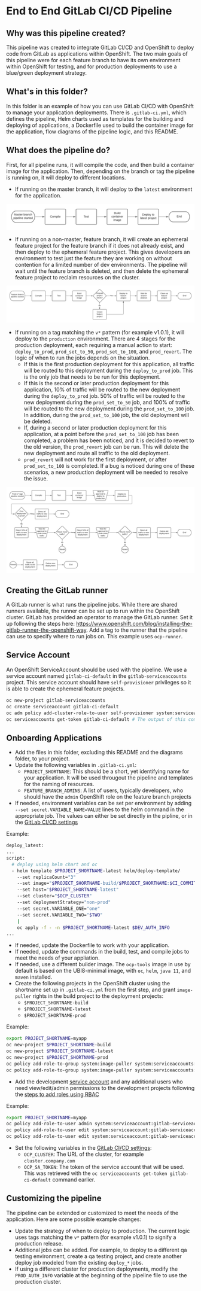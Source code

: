 # End to End GitLab CI/CD Pipeline

## Why was this pipeline created?

This pipeline was created to integrate GitLab CI/CD and OpenShift to deploy code from GitLab as applications within OpenShift. The two main goals of this pipeline were for each feature branch to have its own environment within OpenShift for testing, and for production deployments to use a blue/green deployment strategy.

## What's in this folder?

In this folder is an example of how you can use GitLab CI/CD with OpenShift to manage your application deployments. There is `.gitlab-ci.yml`, which defines the pipeline, Helm charts used as templates for the building and deploying of applications, a Dockerfile used to build the container image for the application, flow diagrams of the pipeline logic, and this README.

## What does the pipeline do?

First, for all pipeline runs, it will compile the code, and then build a container image for the application. Then, depending on the branch or tag the pipeline is running on, it will deploy to different locations.

* If running on the master branch, it will deploy to the `latest` environment for the application.

![Master branch flow diagram](diagrams/master-branch-flow.png)

* If running on a non-master, feature branch, it will create an ephemeral feature project for the feature branch if it does not already exist, and then deploy to the ephemeral feature project. This gives developers an environment to test just the feature they are working on without contention for a limited number of dev environments. The pipeline will wait until the feature branch is deleted, and then delete the ephemeral feature project to reclaim resources on the cluster.

![Feature branch flow diagram](diagrams/feature-branch-flow.png)

* If running on a tag matching the `v*` pattern (for example v1.0.1), it will deploy to the `production` environment. There are 4 stages for the production deployment, each requiring a manual action to start: `deploy_to_prod`, `prod_set_to_50`, `prod_set_to_100`, and `prod_revert`. The logic of when to run the jobs depends on the situation.
    * If this is the first production deployment for this application, all traffic will be routed to this deployment during the `deploy_to_prod` job. This is the only job that needs to be run for this deployment.
    * If this is the second or later production deployment for this application, 10% of traffic will be routed to the new deployment during the `deploy_to_prod` job. 50% of traffic will be routed to the new deployment during the `prod_set_to_50` job, and 100% of traffic will be routed to the new deployment during the `prod_set_to_100` job. In addition, during the `prod_set_to_100` job, the old deployment will be deleted.
    * If, during a second or later production deployment for this application, at a point before the `prod_set_to_100` job has been completed, a problem has been noticed, and it is decided to revert to the old version, the `prod_revert` job can be run. This will delete the new deployment and route all traffic to the old deployment.
    * `prod_revert` will not work for the first deployment, or after `prod_set_to_100` is completed. If a bug is noticed during one of these scenarios, a new production deployment will be needed to resolve the issue.

![Prod tag flow diagram](diagrams/prod-tag-flow.png)

## Creating the GitLab runner

A GitLab runner is what runs the pipeline jobs. While there are shared runners available, the runner can be set up to run within the OpenShift cluster. GitLab has provided an operator to manage the GitLab runner. Set it up following the steps here: https://www.openshift.com/blog/installing-the-gitlab-runner-the-openshift-way. Add a tag to the runner that the pipeline can use to specify where to run jobs on. This example uses `ocp-runner`.

## Service Account

An OpenShift ServiceAccount should be used with the pipeline.  We use a service account named `gitlab-ci-default` in the `gitlab-serviceaccounts` project.  This service account should have `self-provisioner` privileges so it is able to create the ephemeral feature projects.

  ```bash
  oc new-project gitlab-serviceaccounts
  oc create serviceaccount gitlab-ci-default
  oc adm policy add-cluster-role-to-user self-provisioner system:serviceaccount:gitlab-serviceaccounts:gitlab-ci-default
  oc serviceaccounts get-token gitlab-ci-default # The output of this command will be used later as `OCP_SA_TOKEN`
  ```

## Onboarding Applications

* Add the files in this folder, excluding this README and the diagrams folder, to your project.
* Update the following variables in `.gitlab-ci.yml`:
    * `PROJECT_SHORTNAME`: This should be a short, yet identifying name for your application. It will be used througout the pipeline and templates for the naming of resources.
    * `FEATURE_BRANCH_ADMINS`: A list of users, typically developers, who should have the `admin` OpenShift role on the feature branch projects
* If needed, environment variables can be set per environment by adding `--set secret.VARIABLE_NAME=VALUE` lines to the helm command in the appropriate job. The values can either be set directly in the pipline, or in the [GitLab CI/CD settings](https://docs.gitlab.com/ee/ci/variables/#via-the-ui)

Example:
  ```bash
  deploy_latest:
  ...
  script:
    # deploy using helm chart and oc
    - helm template $PROJECT_SHORTNAME-latest helm/deploy-template/
      --set replicaCount="3"
      --set image="$PROJECT_SHORTNAME-build/$PROJECT_SHORTNAME:$CI_COMMIT_REF_SLUG"
      --set host="$PROJECT_SHORTNAME-latest"
      --set cluster="$OCP_CLUSTER"
      --set deploymentStrategy="non-prod"
      --set secret.VARIABLE_ONE="one"
      --set secret.VARIABLE_TWO="$TWO"
      |
      oc apply -f - -n $PROJECT_SHORTNAME-latest $DEV_AUTH_INFO
  ...
  ```
* If needed, update the Dockerfile to work with your application.
* If needed, update the commands in the build, test, and compile jobs to meet the needs of your appliation.
* If needed, use a different builder image. The `ocp-tools` image in use by default is based on the UBI8-minimal image, with `oc`, `helm`, `java 11`, and `maven` installed.
* Create the following projects in the OpenShift cluster using the shortname set up in `.gitlab-ci.yml` from the first step, and grant `image-puller` rights in the build project to the deployment projects:
    * `$PROJECT_SHORTNAME-build`
    * `$PROJECT_SHORTNAME-latest`
    * `$PROJECT_SHORTNAME-prod`

Example:
  ```bash
  export PROJECT_SHORTNAME=myapp
  oc new-project $PROJECT_SHORTNAME-build
  oc new-project $PROJECT_SHORTNAME-latest
  oc new-project $PROJECT_SHORTNAME-prod
  oc policy add-role-to-group system:image-puller system:serviceaccounts:$PROJECT_SHORTNAME-latest -n $PROJECT_SHORTNAME-build
  oc policy add-role-to-group system:image-puller system:serviceaccounts:$PROJECT_SHORTNAME-prod -n $PROJECT_SHORTNAME-build
  ```

* Add the development [service account](#service-account) and any additional users who need view/edit/admin permissions to the development projects following the [steps to add roles using RBAC](https://docs.openshift.com/container-platform/4.5/authentication/using-rbac.html#adding-roles_using-rbac)

Example:
  ```bash
  export PROJECT_SHORTNAME=myapp
  oc policy add-role-to-user admin system:serviceaccount:gitlab-serviceaccounts:gitlab-ci-default -n $PROJECT_SHORTNAME-build # admin is needed in order to be able to grant image-puller privileges
  oc policy add-role-to-user edit system:serviceaccount:gitlab-serviceaccounts:gitlab-ci-default -n $PROJECT_SHORTNAME-latest
  oc policy add-role-to-user edit system:serviceaccount:gitlab-serviceaccounts:gitlab-ci-default -n $PROJECT_SHORTNAME-prod
  ```
* Set the following variables in the [GitLab CI/CD settings](https://docs.gitlab.com/ee/ci/variables/#via-the-ui):
    * `OCP_CLUSTER`: The URL of the cluster, for example `cluster.company.com`
    * `OCP_SA_TOKEN`: The token of the service account that will be used. This was retrieved with the `oc serviceaccounts get-token gitlab-ci-default` command earlier.

## Customizing the pipeline

The pipeline can be extended or customized to meet the needs of the application. Here are some possible example changes:

* Update the strategy of when to deploy to production. The current logic uses tags matching the `v*` pattern (for example v1.0.1) to signify a production release.
* Additional jobs can be added. For example, to deploy to a different qa testing environment, create a qa testing project, and create another deploy job modeled from the existing `deploy_*` jobs.
* If using a different cluster for production deployments, modify the `PROD_AUTH_INFO` variable at the beginning of the pipeline file to use the production cluster.

